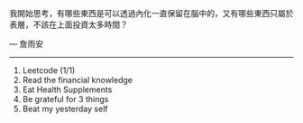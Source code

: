 我開始思考，有哪些東西是可以透過內化一直保留在腦中的，又有哪些東西只屬於表層，不該在上面投資太多時間？

— 詹雨安

---
1. Leetcode (1/1)
2. Read the financial knowledge
3. Eat Health Supplements
4. Be grateful for 3 things
5. Beat my yesterday self
